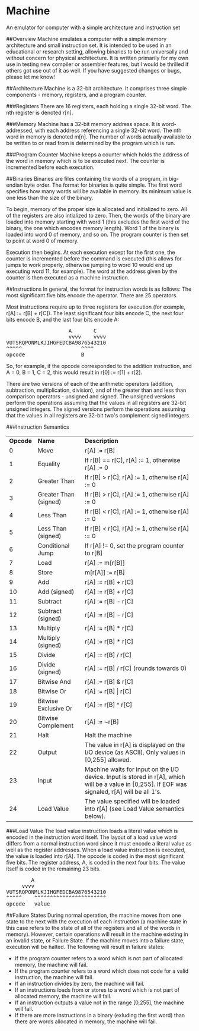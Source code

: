 <!--
Copyright 2013 The Authors. All rights reserved.
Use of this source code is governed by a BSD-style
license that can be found in the LICENSE file.
-->

Machine
=======

An emulator for computer with a simple architecture and instruction set

##Overview
Machine emulates a computer with a simple memory architecture and small instruction set. It is intended to be used in an educational or research setting, allowing binaries to be run universally and without concern for physical architecture. It is written primarily for my own use in testing new compiler or assembler features, but I would be thrilled if others got use out of it as well. If you have suggested changes or bugs, please let me know!

##Architecture
Machine is a 32-bit architecture. It comprises three simple components - memory, registers, and a program counter.

###Registers
There are 16 registers, each holding a single 32-bit word. The nth register is denoted r[n].

###Memory
Machine has a 32-bit memory address space. It is word-addressed, with each address referencing a single 32-bit word. The nth word in memory is denoted m[n]. The number of words actually available to be written to or read from is determined by the program which is run.

###Program Counter
Machine keeps a counter which holds the address of the word in memory which is to be executed next. The counter is incremented before each execution.

##Binaries
Binaries are files containing the words of a program, in big-endian byte order. The format for binaries is quite simple. The first word specifies how many words will be available in memory. Its minimum value is one less than the size of the binary.

To begin, memory of the proper size is allocated and initialized to zero. All of the registers are also intialized to zero. Then, the words of the binary are loaded into memory starting with word 1 (this excludes the first word of the binary, the one which encodes memory length). Word 1 of the binary is loaded into word 0 of memory, and so on. The program counter is then set to point at word 0 of memory.

Execution then begins. At each execution except for the first one, the counter is incremented before the command is executed (this allows for jumps to work properly, otherwise jumping to word 10 would end up executing word 11, for example). The word at the address given by the counter is then executed as a machine instruction.

##Instructions
In general, the format for instruction words is as follows:
The most significant five bits encode the operator. There are 25 operators.

Most instructions require up to three registers for execution (for example, r[A] := r[B] + r[C]). The least significant four bits encode C, the next four bits encode B, and the last four bits encode A:

<pre>
                    A       C
                    vvvv    vvvv
VUTSRQPONMLKJIHGFEDCBA9876543210
^^^^^                   ^^^^
opcode                  B
</pre>

So, for example, if the opcode corresponded to the addition instruction, and A = 0, B = 1, C = 2, this would result in r[0] := r[1] + r[2].

There are two versions of each of the arithmetic operators (addition, subtraction, multiplication, division), and of the greater than and less than comparison operators - unsigned and signed. The unsigned versions perform the operations assuming that the values in all registers are 32-bit unsigned integers. The signed versions perform the operations assuming that the values in all registers are 32-bit two's complement signed integers.

###Instruction Semantics

<table>
	<tr>
		<td><b>Opcode</b></td><td><b>Name</b></td><td><b>Description</b></td>
	</tr>
	<tr>
		<td>0</td><td>Move</td><td>r[A] := r[B]</td>
  	</tr>
	<tr>
		<td>1</td><td>Equality</td><td>If r[B] == r[C], r[A] := 1, otherwise r[A] := 0</td>
	</tr>
	<tr>
		<td>2</td><td>Greater Than</td><td>If r[B] &gt; r[C], r[A] := 1, otherwise r[A] := 0</td>
	</tr>
	<tr>
		<td>3</td><td>Greater Than (signed)</td><td>If r[B] &gt; r[C], r[A] := 1, otherwise r[A] := 0</td>
	</tr>
	<tr>
		<td>4</td><td>Less Than</td><td>If r[B] &lt; r[C], r[A] := 1, otherwise r[A] := 0</td>
	</tr>
	<tr>
		<td>5</td><td>Less Than (signed)</td><td>If r[B] &lt; r[C], r[A] := 1, otherwise r[A] := 0</td>
	</tr>
	<tr>
		<td>6</td><td>Conditional Jump</td><td>If r[A] != 0, set the program counter to r[B]</td>
	</tr>
	<tr>
		<td>7</td><td>Load</td><td>r[A] := m[r[B]]</td>
	</tr>
	<tr>
		<td>8</td><td>Store</td><td>m[r[A]] := r[B]</td>
	</tr>
	<tr>
		<td>9</td><td>Add</td><td>r[A] := r[B] + r[C]</td>
	</tr>
	<tr>
		<td>10</td><td>Add (signed)</td><td>r[A] := r[B] + r[C]</td>
	</tr>
	<tr>
		<td>11</td><td>Subtract</td><td>r[A] := r[B] - r[C]</td>
	</tr>
	<tr>
		<td>12</td><td>Subtract (signed)</td><td>r[A] := r[B] - r[C]</td>
	</tr>
	<tr>
		<td>13</td><td>Multiply</td><td>r[A] := r[B] * r[C]</td>
	</tr>
	<tr>
		<td>14</td><td>Multiply (signed)</td><td>r[A] := r[B] * r[C]</td>
	</tr>
	<tr>
		<td>15</td><td>Divide</td><td>r[A] := r[B] / r[C]</td>
	</tr>
	<tr>
		<td>16</td><td>Divide (signed)</td><td>r[A] := r[B] / r[C] (rounds towards 0)</td>
	</tr>
	<tr>
		<td>17</td><td>Bitwise And</td><td>r[A] := r[B] & r[C]</td>
	</tr>
	<tr>
		<td>18</td><td>Bitwise Or</td><td>r[A] := r[B] | r[C]</td>
	</tr>
	<tr>
		<td>19</td><td>Bitwise Exclusive Or</td><td>r[A] := r[B] ^ r[C]</td>
	</tr>
	<tr>
		<td>20</td><td>Bitwise Complement</td><td>r[A] := ~r[B]</td>
	</tr>
	<tr>
		<td>21</td><td>Halt</td><td>Halt the machine</td>
	</tr>
	<tr>
		<td>22</td><td>Output</td><td>The value in r[A] is displayed on the I/O device (as ASCII). Only values in [0,255] allowed.</td>
	</tr>
	<tr>
		<td>23</td><td>Input</td><td>Machine waits for input on the I/O device. Input is stored in r[A], which will be a value in [0,255]. If EOF was signaled, r[A] will be all 1's.</td>
	</tr>
	<tr>
		<td>24</td><td>Load Value</td><td>The value specified will be loaded into r[A] (see Load Value semantics below).</td>
	</tr>
</table>

###Load Value
The load value instruction loads a literal value which is encoded in the instruction word itself. The layout of a load value word differs from a normal instruction word since it must encode a literal value as well as the register addresses. When a load value instruction is executed, the value is loaded into r[A]. The opcode is coded in the most significant five bits. The register address, A, is coded in the next four bits. The value itself is coded in the remaining 23 bits.

<pre>
        A
     vvvv
VUTSRQPONMLKJIHGFEDCBA9876543210
^^^^^    ^^^^^^^^^^^^^^^^^^^^^^^
opcode   value
</pre>

##Failure States
During normal operation, the machine moves from one state to the next with the execution of each instruction (a machine state in this case refers to the state of all of the registers and all of the words in memory). However, certain operations will result in the machine existing in an invalid state, or Failure State. If the machine moves into a failure state, execution will be halted. The following will result in failure states:
* If the program counter refers to a word which is not part of allocated memory, the machine will fail.
* If the program counter refers to a word which does not code for a valid instruction, the machine will fail.
* If an instruction divides by zero, the machine will fail.
* If an instructions loads from or stores to a word which is not part of allocated memory, the machine will fail.
* If an instruction outputs a value not in the range [0,255], the machine will fail.
* If there are more instructions in a binary (exluding the first word) than there are words allocated in memory, the machine will fail.

